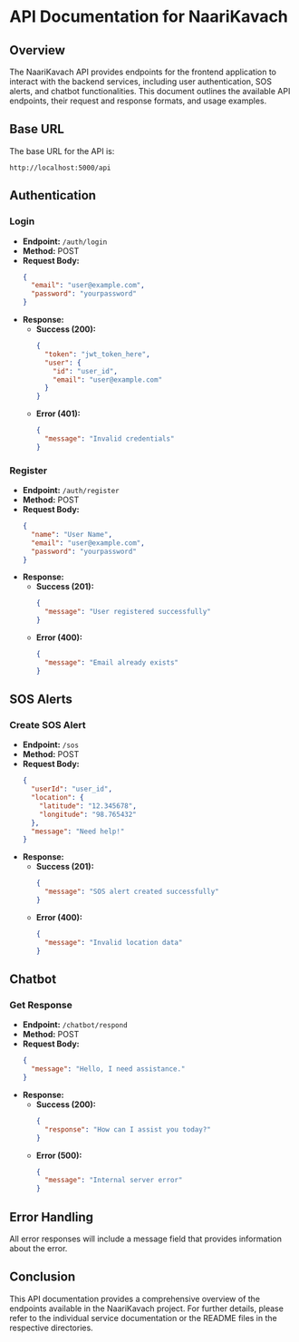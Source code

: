 # API Documentation for NaariKavach

## Overview
The NaariKavach API provides endpoints for the frontend application to interact with the backend services, including user authentication, SOS alerts, and chatbot functionalities. This document outlines the available API endpoints, their request and response formats, and usage examples.

## Base URL
The base URL for the API is:
```
http://localhost:5000/api
```

## Authentication

### Login
- **Endpoint:** `/auth/login`
- **Method:** POST
- **Request Body:**
  ```json
  {
    "email": "user@example.com",
    "password": "yourpassword"
  }
  ```
- **Response:**
  - **Success (200):**
    ```json
    {
      "token": "jwt_token_here",
      "user": {
        "id": "user_id",
        "email": "user@example.com"
      }
    }
    ```
  - **Error (401):**
    ```json
    {
      "message": "Invalid credentials"
    }
    ```

### Register
- **Endpoint:** `/auth/register`
- **Method:** POST
- **Request Body:**
  ```json
  {
    "name": "User Name",
    "email": "user@example.com",
    "password": "yourpassword"
  }
  ```
- **Response:**
  - **Success (201):**
    ```json
    {
      "message": "User registered successfully"
    }
    ```
  - **Error (400):**
    ```json
    {
      "message": "Email already exists"
    }
    ```

## SOS Alerts

### Create SOS Alert
- **Endpoint:** `/sos`
- **Method:** POST
- **Request Body:**
  ```json
  {
    "userId": "user_id",
    "location": {
      "latitude": "12.345678",
      "longitude": "98.765432"
    },
    "message": "Need help!"
  }
  ```
- **Response:**
  - **Success (201):**
    ```json
    {
      "message": "SOS alert created successfully"
    }
    ```
  - **Error (400):**
    ```json
    {
      "message": "Invalid location data"
    }
    ```

## Chatbot

### Get Response
- **Endpoint:** `/chatbot/respond`
- **Method:** POST
- **Request Body:**
  ```json
  {
    "message": "Hello, I need assistance."
  }
  ```
- **Response:**
  - **Success (200):**
    ```json
    {
      "response": "How can I assist you today?"
    }
    ```
  - **Error (500):**
    ```json
    {
      "message": "Internal server error"
    }
    ```

## Error Handling
All error responses will include a message field that provides information about the error.

## Conclusion
This API documentation provides a comprehensive overview of the endpoints available in the NaariKavach project. For further details, please refer to the individual service documentation or the README files in the respective directories.